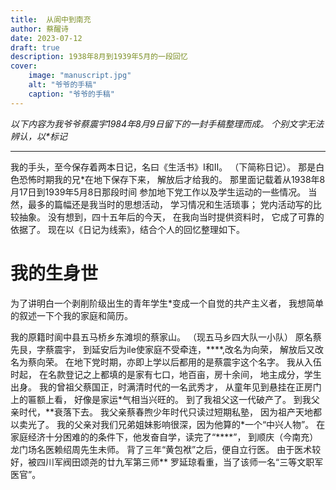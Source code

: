 ```yaml
---
title:  从阆中到南充
author: 蔡醒诗
date: 2023-07-12
draft: true
description: 1938年8月到1939年5月的一段回忆
cover:
    image: "manuscript.jpg"
    alt: "爷爷的手稿"
    caption: "爷爷的手稿"
---
```


*以下内容为我爷爷蔡震宇1984年8月9日留下的一封手稿整理而成。
个别文字无法辨认，以\*标记*

---

我的手头，至今保存着两本日记，名曰《生活书》I和II。
（下简称日记）。
那是白色恐怖时期我的兄*在地下保存下来，
解放后才给我的。
那里面记载着从1938年8月17日到1939年5月8日那段时间
参加地下党工作以及学生运动的一些情况。
当然，最多的篇幅还是我当时的思想活动，
学习情况和生活琐事；
党内活动写的比较抽象。
没有想到，四十五年后的今天，
在我向当时提供资料时，
它成了可靠的依据了。
现在以《日记为线索》，结合个人的回忆整理如下。

# 我的生身世

为了讲明白一个剥削阶级出生的青年学生\*变成一个自觉的共产主义者，
我想简单的叙述一下个我的家庭和简历。

我的原籍时阆中县五马桥乡东滩坝的蔡家山。
（现五马乡四大队一小队）
原名蔡先艮，字蔡震宇，
到延安后为ile使家庭不受牵连，\*\*\*\*,改名为向荣，
解放后又改名为蔡向荣。
在地下党时期，亦即上学以后都用的是蔡震宇这个名字。
我从入伍时起，
在名款登记之上都填的是家有七口，地百亩，房十余间，
地主成分，学生出身。
我的曾祖父蔡国正，时满清时代的一名武秀才，
从童年见到悬挂在正房门上的匾额上看，
好像是家运\*气相当兴旺的。
到了我祖父这一代破产了。
到我父亲时代，\*\*衰落下去。
我父亲蔡春煦少年时代只读过短期私塾，
因为祖产天地都以卖光了。
我的父亲对我们兄弟姐妹影响很深，因为他算的\*一个“中兴人物”。
在家庭经济十分困难的的条件下，他发奋自学，读完了“\*\*\*\*”，
到顺庆（今南充）龙门场名医赖绍周先生未师。
背了三年“黄包袱”之后，便自立行医。
由于医术较好，被四川军阀田颂尧的廿九军第三师\*\*
罗延琼看重，当了该师一名“三等文职军医官”。
